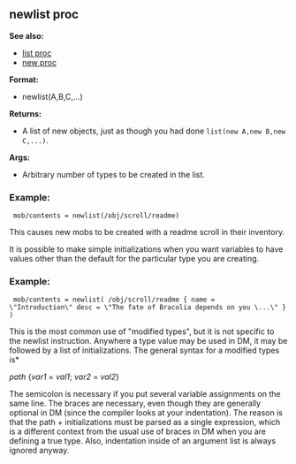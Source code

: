 ## newlist proc
**See also:**
*   [list proc](/proc/list)
*   [new proc](/proc/new)
<!-- -->
**Format:**
*   newlist(A,B,C,\...)
<!-- -->
**Returns:**
*   A list of new objects, just as though you had done
    `list(new A,new B,new C,...)`.
<!-- -->
**Args:**
*   Arbitrary number of types to be created in the list.
### Example:

```
 mob/contents = newlist(/obj/scroll/readme) 
```



This causes new mobs to be created with a readme scroll in
their inventory. 

It is possible to make simple initializations
when you want variables to have values other than the default for the
particular type you are creating.
### Example:

```
 mob/contents = newlist( /obj/scroll/readme { name =
\"Introduction\" desc = \"The fate of Bracolia depends on you \...\" } )

```
 

This is the most common use of \"modified types\",
but it is not specific to the newlist instruction. Anywhere a type value
may be used in DM, it may be followed by a list of initializations. The
general syntax for a modified types is* 

*path* {*var1* =
*val1*; *var2* = *val2*} 

The semicolon is necessary if you put
several variable assignments on the same line. The braces are necessary,
even though they are generally optional in DM (since the compiler looks
at your indentation). The reason is that the path + initializations must
be parsed as a single expression, which is a different context from the
usual use of braces in DM when you are defining a true type. Also,
indentation inside of an argument list is always ignored anyway.